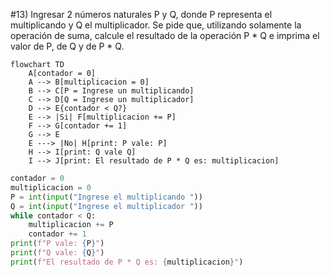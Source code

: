 #13) Ingresar 2 números naturales P y Q, donde P representa el multiplicando y Q el multiplicador.
	 Se pide que, utilizando solamente la operación de suma, calcule el resultado de la operación P * Q
	 e imprima el valor de P, de Q y de P * Q.
```mermaid
flowchart TD
	A[contador = 0]
    A --> B[multiplicacion = 0]
    B --> C[P = Ingrese un multiplicando]
    C --> D[Q = Ingrese un multiplicador]
    D --> E{contador < Q?}
    E --> |Si| F[multiplicacion += P]
    F --> G[contador += 1]
    G --> E
    E ---> |No| H[print: P vale: P]
    H --> I[print: Q vale Q]
    I --> J[print: El resultado de P * Q es: multiplicacion]
```

```python
contador = 0
multiplicacion = 0
P = int(input("Ingrese el multiplicando "))
Q = int(input("Ingrese el multiplicador "))
while contador < Q:
    multiplicacion += P
    contador += 1
print(f"P vale: {P}")
print(f"Q vale: {Q}")
print(f"El resultado de P * Q es: {multiplicacion}")
```